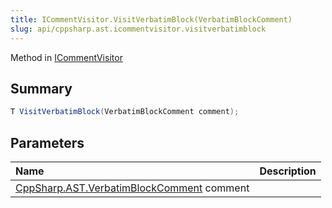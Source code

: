 ```yaml
---
title: ICommentVisitor.VisitVerbatimBlock(VerbatimBlockComment)
slug: api/cppsharp.ast.icommentvisitor.visitverbatimblock
---
```

Method in [ICommentVisitor](/api/cppsharp/ast/icommentvisitor)

## Summary



```csharp
T VisitVerbatimBlock(VerbatimBlockComment comment);
```

## Parameters

|Name|Description|
|:---|:---|
|[CppSharp.AST.VerbatimBlockComment](/api/cppsharp/ast/verbatimblockcomment) comment||

